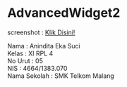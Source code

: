 # AdvancedWidget2

screenshot : [Klik Disini!](https://github.com/anindita88/AdvancedWidget2/blob/master/AdvancedWidget2.png)

Nama          :   Anindita Eka Suci<br>
Kelas         :   XI RPL 4<br>
No Urut       :   05<br>
NIS           :   4664/1383.070<br>
Nama Sekolah  :   SMK Telkom Malang<br>
